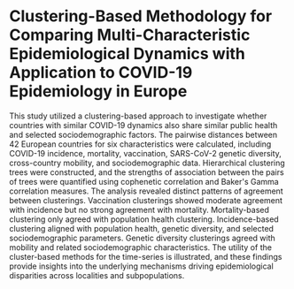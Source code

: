 # Clustering-Based Methodology for Comparing Multi-Characteristic Epidemiological Dynamics with Application to COVID-19 Epidemiology in Europe

This study utilized a clustering-based approach to investigate whether countries with similar COVID-19 dynamics also share similar public health and selected sociodemographic factors. The pairwise distances between 42 European countries for six characteristics were calculated, including COVID-19 incidence, mortality, vaccination, SARS-CoV-2 genetic diversity, cross-country mobility, and sociodemographic data. Hierarchical clustering trees were constructed, and the strengths of association between the pairs of trees were quantified using cophenetic correlation and Baker's Gamma correlation measures. The analysis revealed distinct patterns of agreement between clusterings. Vaccination clusterings showed moderate agreement with incidence but no strong agreement with mortality. Mortality-based clustering only agreed with population health clustering. Incidence-based clustering aligned with population health, genetic diversity, and selected sociodemographic parameters. Genetic diversity clusterings agreed with mobility and related sociodemographic characteristics. The utility of the cluster-based methods for the time-series is illustrated, and these findings provide insights into the underlying mechanisms driving epidemiological disparities across localities and subpopulations.
